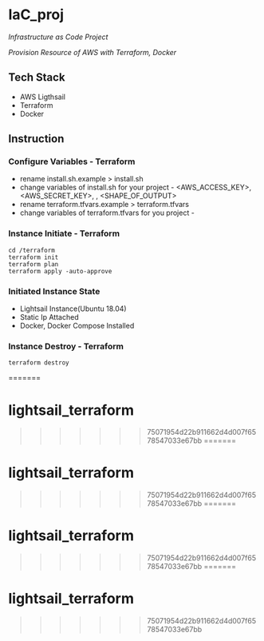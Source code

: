 # IaC_proj
*Infrastructure as Code Project*

*Provision Resource of AWS with Terraform, Docker*

## Tech Stack
* AWS Ligthsail
* Terraform
* Docker

## Instruction
### Configure Variables - Terraform
* rename install.sh.example > install.sh
* change variables of install.sh for your project - <AWS_ACCESS_KEY>, <AWS_SECRET_KEY>, <REGION>, <SHAPE_OF_OUTPUT>
* rename terraform.tfvars.example > terraform.tfvars
* change variables of terraform.tfvars for you project - 
### Instance Initiate - Terraform
```
cd /terraform
terraform init
terraform plan
terraform apply -auto-approve
```

### Initiated Instance State
* Lightsail Instance(Ubuntu 18.04)
* Static Ip Attached
* Docker, Docker Compose Installed

### Instance Destroy - Terraform
```
terraform destroy
```
=======
# lightsail_terraform
>>>>>>> 75071954d22b911662d4d007f6578547033e67bb
=======
# lightsail_terraform
>>>>>>> 75071954d22b911662d4d007f6578547033e67bb
=======
# lightsail_terraform
>>>>>>> 75071954d22b911662d4d007f6578547033e67bb
=======
# lightsail_terraform
>>>>>>> 75071954d22b911662d4d007f6578547033e67bb
